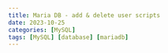 ```yaml
---
title: Maria DB - add & delete user scripts
date: 2023-10-25
categories: [MySQL]
tags: [MySQL] [database] [mariadb]
---
```

